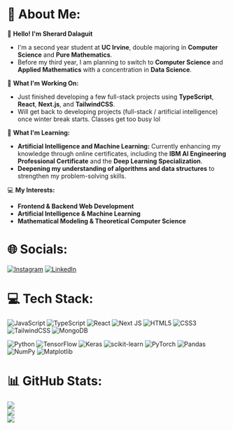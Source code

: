 # 💫 About Me:
👋 **Hello! I'm Sherard Dalaguit**

- I'm a second year student at **UC Irvine**, double majoring in **Computer Science** and **Pure Mathematics**.
- Before my third year, I am planning to switch to **Computer Science** and **Applied Mathematics** with a concentration in **Data Science**.

🔭 **What I'm Working On:**

- Just finished developing a few full-stack projects using **TypeScript**, **React**, **Next.js**, and **TailwindCSS**.
- Will get back to developing projects (full-stack / artificial intelligence) once winter break starts. Classes get too busy lol

🌱 **What I'm Learning:**

- **Artificial Intelligence and Machine Learning:** Currently enhancing my knowledge through online certificates, including the **IBM AI Engineering Professional Certificate** and the **Deep Learning Specialization**.
- **Deepening my understanding of algorithms and data structures** to strengthen my problem-solving skills.

💻 **My Interests:**

- **Frontend & Backend Web Development**
- **Artificial Intelligence & Machine Learning**
- **Mathematical Modeling & Theoretical Computer Science**
  

# 🌐 Socials:
[![Instagram](https://img.shields.io/badge/Instagram-%23E4405F.svg?logo=Instagram&logoColor=white)](https://www.instagram.com/sherard_dalaguit/) [![LinkedIn](https://img.shields.io/badge/LinkedIn-%230077B5.svg?logo=linkedin&logoColor=white)](https://www.linkedin.com/in/sherard-d/) 

# 💻 Tech Stack:
![JavaScript](https://img.shields.io/badge/javascript-%23323330.svg?style=for-the-badge&logo=javascript&logoColor=%23F7DF1E) ![TypeScript](https://img.shields.io/badge/typescript-%23007ACC.svg?style=for-the-badge&logo=typescript&logoColor=white) ![React](https://img.shields.io/badge/react-%2320232a.svg?style=for-the-badge&logo=react&logoColor=%2361DAFB) ![Next JS](https://img.shields.io/badge/Next-black?style=for-the-badge&logo=next.js&logoColor=white) ![HTML5](https://img.shields.io/badge/html5-%23E34F26.svg?style=for-the-badge&logo=html5&logoColor=white) ![CSS3](https://img.shields.io/badge/css3-%231572B6.svg?style=for-the-badge&logo=css3&logoColor=white) ![TailwindCSS](https://img.shields.io/badge/tailwindcss-%2338B2AC.svg?style=for-the-badge&logo=tailwind-css&logoColor=white) ![MongoDB](https://img.shields.io/badge/MongoDB-%234ea94b.svg?style=for-the-badge&logo=mongodb&logoColor=white)


![Python](https://img.shields.io/badge/python-3670A0?style=for-the-badge&logo=python&logoColor=ffdd54) ![TensorFlow](https://img.shields.io/badge/TensorFlow-%23FF6F00.svg?style=for-the-badge&logo=TensorFlow&logoColor=white) ![Keras](https://img.shields.io/badge/Keras-%23D00000.svg?style=for-the-badge&logo=Keras&logoColor=white) ![scikit-learn](https://img.shields.io/badge/scikit--learn-%23F7931E.svg?style=for-the-badge&logo=scikit-learn&logoColor=white) ![PyTorch](https://img.shields.io/badge/PyTorch-%23EE4C2C.svg?style=for-the-badge&logo=PyTorch&logoColor=white) ![Pandas](https://img.shields.io/badge/pandas-%23150458.svg?style=for-the-badge&logo=pandas&logoColor=white) ![NumPy](https://img.shields.io/badge/numpy-%23013243.svg?style=for-the-badge&logo=numpy&logoColor=white) ![Matplotlib](https://img.shields.io/badge/Matplotlib-%23ffffff.svg?style=for-the-badge&logo=Matplotlib&logoColor=black)

# 📊 GitHub Stats:
![](https://github-readme-stats.vercel.app/api?username=sherard-dalaguit&theme=dark&hide_border=false&include_all_commits=false&count_private=false)<br/>
![](https://github-readme-streak-stats.herokuapp.com/?user=sherard-dalaguit&theme=dark&hide_border=false)<br/>
![](https://github-readme-stats.vercel.app/api/top-langs/?username=sherard-dalaguit&theme=dark&hide_border=false&include_all_commits=false&count_private=false&layout=compact)
